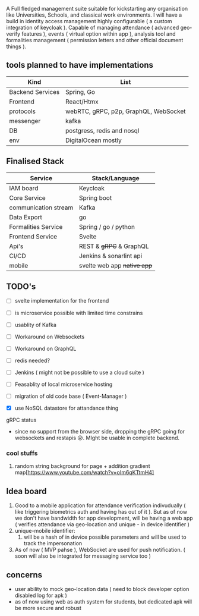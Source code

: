 A Full fledged management suite suitable for kickstarting any organisation like Universities, Schools, and classical work environments. I will have a build in identity access management highly configurable ( a custom integration of keycloak ). Capable of managing attendance ( advanced geo-verify features ), events ( virtual option within app ), analysis tool and formalities management ( permission letters and other official document things ).



## tools planned to have implementations
| Kind | List |
|-- | -- |
|Backend Services | Spring, Go |
| Frontend | React/Htmx |
|protocols | webRTC, gRPC, p2p, GraphQL, WebSocket |
|messenger | kafka |
|DB | postgress, redis and nosql |
| env | DigitalOcean mostly |


## Finalised Stack
| Service              | Stack/Language            |
| -------------------- | ------------------------- |
| IAM board            | Keycloak                  |
| Core Service         | Spring boot               |
| communication stream | Kafka                     |
| Data Export          | go                        |
| Formalities Service  | Spring / go / python      |
| Frontend Service     | Svelte                    |
| Api's                | REST & ~~gRPC~~ & GraphQL |
| CI/CD                | Jenkins & sonarlint api   |
| mobile               | svelte web app ~~native app~~                           |




## TODO's
- [ ] svelte implementation for the frontend
- [ ] is microservice possible with limited time constrains
- [ ] usablity of Kafka 
- [ ] Workaround on Websockets 
- [ ] Workaround on GraphQL
- [ ] redis needed?
- [ ] Jenkins ( might not be possible to use a cloud suite )
- [ ] Feasablity of local microservice hosting
- [ ] migration of old code base ( Event-Manager )
- [x] use NoSQL datastore for attandance thing



gRPC status
- since no support from the browser side, dropping the gRPC going for websockets and restapis 😥. MIght be usable in complete backend.




### cool stuffs
1. random string background for page  + addition gradient map[https://www.youtube.com/watch?v=oIm6qKTtmH4]




## Idea board
1. Good to a mobile application for attendance verification indivudually ( like triggering biometrics auth and having has out of it ). But as of now we don't have bandwidth for app development, will be having a web app ( verifies attendance via geo-location and unique - in device identifier )
2. unique-mobile identifier:
	1. will be a hash of in device possible parameters and will be used to track the impersonation
3. As of now ( MVP pahse ), WebSocket are used for push notification. ( soon will also be integrated for messaging service too )



## concerns
- user ability to mock geo-location data ( need to block developer option disabled log for apk )
- as of now using web as auth system for students, but dedicated apk will be more secure and robust 

